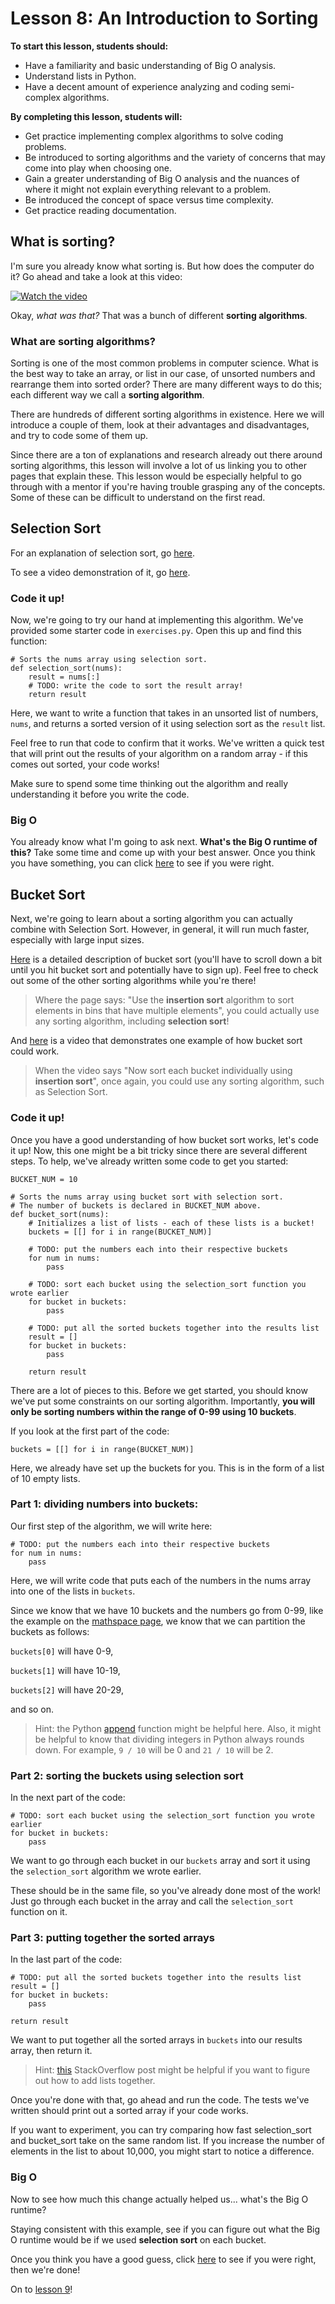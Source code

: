 # Lesson 8: An Introduction to Sorting

**To start this lesson, students should:**

* Have a familiarity and basic understanding of Big O analysis.
* Understand lists in Python.
* Have a decent amount of experience analyzing and coding semi-complex algorithms.

**By completing this lesson, students will:**

* Get practice implementing complex algorithms to solve coding problems.
* Be introduced to sorting algorithms and the variety of concerns that may come into play when choosing one.
* Gain a greater understanding of Big O analysis and the nuances of where it might not explain everything relevant to a problem.
* Be introduced the concept of space versus time complexity.
* Get practice reading documentation.

## What is sorting?

I'm sure you already know what sorting is. But how does the computer do it? Go ahead and take a look at this video:

[![Watch the video](youtube.png)](https://www.youtube.com/watch?v=kPRA0W1kECg)

Okay, *what was that?* That was a bunch of different **sorting algorithms**.

### What are sorting algorithms?

Sorting is one of the most common problems in computer science. What is the best way to take an array, or list in our case, of unsorted numbers and rearrange them into sorted order? There are many different ways to do this; each different way we call a **sorting algorithm**.

There are hundreds of different sorting algorithms in existence. Here we will introduce a couple of them, look at their advantages and disadvantages, and try to code some of them up.

Since there are a ton of explanations and research already out there around sorting algorithms, this lesson will involve a lot of us linking you to other pages that explain these. This lesson would be especially helpful to go through with a mentor if you're having trouble grasping any of the concepts. Some of these can be difficult to understand on the first read.

## Selection Sort

For an explanation of selection sort, go [here](https://www.tutorialspoint.com/data_structures_algorithms/selection_sort_algorithm.htm).

To see a video demonstration of it, go [here](https://www.youtube.com/watch?v=92BfuxHn2XE).

### Code it up!

Now, we're going to try our hand at implementing this algorithm. We've provided some starter code in `exercises.py`. Open this up and find this function:

    # Sorts the nums array using selection sort.
    def selection_sort(nums):
        result = nums[:]
        # TODO: write the code to sort the result array!
        return result

Here, we want to write a function that takes in an unsorted list of numbers, `nums`, and returns a sorted version of it using selection sort as the `result` list.

Feel free to run that code to confirm that it works. We've written a quick test that will print out the results of your algorithm on a random array - if this comes out sorted, your code works! 

Make sure to spend some time thinking out the algorithm and really understanding it before you write the code.

### Big O

You already know what I'm going to ask next. **What's the Big O runtime of this?** Take some time and come up with your best answer. Once you think you have something, you can click [here](selectionbigo.md) to see if you were right. 

## Bucket Sort

Next, we're going to learn about a sorting algorithm you can actually combine with Selection Sort. However, in general, it will run much faster, especially with large input sizes.

[Here](https://mathspace.co/learn/world-of-maths/coding-and-algorithms/sorting-algorithms-58142/sorting-algorithms-2104/) is a detailed description of bucket sort (you'll have to scroll down a bit until you hit bucket sort and potentially have to sign up). Feel free to check out some of the other sorting algorithms while you're there!

> Where the page says: "Use the **insertion sort** algorithm to sort elements in bins that have multiple elements", you could actually use any sorting algorithm, including **selection sort**!

And [here](https://www.youtube.com/watch?v=VuXbEb5ywrU) is a video that demonstrates one example of how bucket sort could work.

> When the video says "Now sort each bucket individually using **insertion sort**", once again, you could use any sorting algorithm, such as Selection Sort.

### Code it up!

Once you have a good understanding of how bucket sort works, let's code it up! Now, this one might be a bit tricky since there are several different steps. To help, we've already written some code to get you started:

    BUCKET_NUM = 10
    
    # Sorts the nums array using bucket sort with selection sort.
    # The number of buckets is declared in BUCKET_NUM above.
    def bucket_sort(nums):
        # Initializes a list of lists - each of these lists is a bucket!
        buckets = [[] for i in range(BUCKET_NUM)]

        # TODO: put the numbers each into their respective buckets
        for num in nums:
            pass

        # TODO: sort each bucket using the selection_sort function you wrote earlier
        for bucket in buckets:
            pass

        # TODO: put all the sorted buckets together into the results list
        result = []
        for bucket in buckets:
            pass

        return result

There are a lot of pieces to this. Before we get started, you should know we've put some constraints on our sorting algorithm. Importantly, **you will only be sorting numbers within the range of 0-99 using 10 buckets**.

If you look at the first part of the code:

    buckets = [[] for i in range(BUCKET_NUM)]

Here, we already have set up the buckets for you. This is in the form of a list of 10 empty lists.

### Part 1: dividing numbers into buckets:

Our first step of the algorithm, we will write here:

    # TODO: put the numbers each into their respective buckets
    for num in nums:
        pass

Here, we will write code that puts each of the numbers in the nums array into one of the lists in `buckets`.

Since we know that we have 10 buckets and the numbers go from 0-99, like the example on the [mathspace page](https://mathspace.co/learn/world-of-maths/coding-and-algorithms/sorting-algorithms-58142/sorting-algorithms-2104/), we know that we can partition the buckets as follows:

`buckets[0]` will have 0-9,

`buckets[1]` will have 10-19,

`buckets[2]` will have 20-29,

and so on.

> Hint: the Python [append](https://docs.python.org/2/tutorial/datastructures.html) function might be helpful here.
> Also, it might be helpful to know that dividing integers in Python always rounds down. For example, `9 / 10` will be 0 and `21 / 10` will be 2.

### Part 2: sorting the buckets using selection sort

In the next part of the code:

    # TODO: sort each bucket using the selection_sort function you wrote earlier
    for bucket in buckets:
        pass

We want to go through each bucket in our `buckets` array and sort it using the `selection_sort` algorithm we wrote earlier.

These should be in the same file, so you've already done most of the work! Just go through each bucket in the array and call the `selection_sort` function on it.

### Part 3: putting together the sorted arrays

In the last part of the code:

    # TODO: put all the sorted buckets together into the results list
    result = []
    for bucket in buckets:
        pass

    return result

We want to put together all the sorted arrays in `buckets` into our results array, then return it.

> Hint: [this](https://stackoverflow.com/questions/8177079/python-take-the-content-of-a-list-and-append-it-to-another-list) StackOverflow post might be helpful if you want to figure out how to add lists together.

Once you're done with that, go ahead and run the code. The tests we've written should print out a sorted array if your code works.

If you want to experiment, you can try comparing how fast selection_sort and bucket_sort take on the same random list. If you increase the number of elements in the list to about 10,000, you might start to notice a difference.

### Big O

Now to see how much this change actually helped us... what's the Big O runtime?

Staying consistent with this example, see if you can figure out what the Big O runtime would be if we used **selection sort** on each bucket.

Once you think you have a good guess, click [here](bucketbigo.md) to see if you were right, then we're done!

On to [lesson 9](../Lesson9)!
